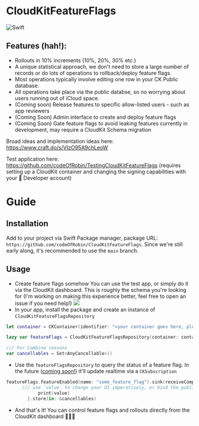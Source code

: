 # CloudKitFeatureFlags

![Swift](https://github.com/codeOfRobin/CloudKitFeatureFlags/workflows/Swift/badge.svg?branch=main)

## Features (hah!):

- Rollouts in 10% increments (10%, 20%, 30% etc.)
- A unique statistical approach, we don't need to store a large number of records or do lots of operations to rollback/deploy feature flags.
- Most operations typically involve editing one row in your CK Public database.
- All operations take place via the public databse, so no worrying about users running out of iCloud space.
- (Coming soon) Release features to specific allow-listed users - such as app reviewers
- (Coming Soon) Admin interface to create and deploy feature flags
- (Coming Soon) Gate feature flags to avoid leaking features currently in development, may require a CloudKit Schema migration

Broad ideas and implementation ideas here: https://www.craft.do/s/VIzO95A9chLeoW

Test application here: https://github.com/codeOfRobin/TestingCloudKitFeatureFlags (requires setting up a CloudKit container and changing the signing capabilities with your  Developer account)

# Guide

## Installation

Add to your project via Swift Package manager, package URL: `https://github.com/codeOfRobin/CloudKitFeatureFlags`. Since we're still early along, it's recommended to use the `main` branch.

## Usage

- Create feature flags somehow You can use the test app, or simply do it via the CloudKit dashboard. This is roughly the schema you're looking for (I'm working on making this experience better, feel free to open an issue if you need help!) ![](https://i.imgur.com/Zj6MmGR.png)
- In your app, install the package and create an instance of `CloudKitFeatureFlagsRepository`

```swift
let container = CKContainer(identifier: "<your container goes here, please make sure it's correctly set up in the "Signing & Capabilities section in Xcode>")

lazy var featureFlags = CloudKitFeatureFlagsRepository(container: container)

/// For Combine reasons
var cancellables = Set<AnyCancellable>()
```

- Use the `featureFlagsRepository` to query the status of a feature flag. In the future ([coming soon!](https://github.com/codeOfRobin/CloudKitFeatureFlags/issues/1)) it'll update realtime via a `CKSubscription`

```swift
featureFlags.featureEnabled(name: "some_feature_flag").sink(receiveCompletion: { (_) in }) { (value) in
      /// use `value` to change your UI imperatively, or bind the publisher directly!
			print(value)
		}.store(in: &cancellables)
```

- And that's it! You can control feature flags and rollouts directly from the CloudKit dashboard 🎉🎉🎉
